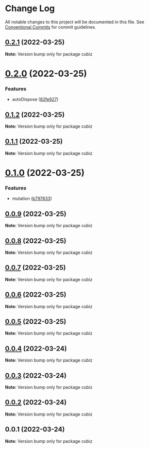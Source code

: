 # Change Log

All notable changes to this project will be documented in this file.
See [Conventional Commits](https://conventionalcommits.org) for commit guidelines.

## [0.2.1](https://github.com/linq2js/cubiz/compare/v0.2.0...v0.2.1) (2022-03-25)

**Note:** Version bump only for package cubiz





# [0.2.0](https://github.com/linq2js/cubiz/compare/v0.1.2...v0.2.0) (2022-03-25)


### Features

* autoDispose ([82fe927](https://github.com/linq2js/cubiz/commit/82fe927d9d67125fa04a6e974e4afec09380de39))





## [0.1.2](https://github.com/linq2js/cubiz/compare/v0.1.1...v0.1.2) (2022-03-25)

**Note:** Version bump only for package cubiz





## [0.1.1](https://github.com/linq2js/cubiz/compare/v0.1.0...v0.1.1) (2022-03-25)

**Note:** Version bump only for package cubiz





# [0.1.0](https://github.com/linq2js/cubiz/compare/v0.0.9...v0.1.0) (2022-03-25)


### Features

* mutation ([b797833](https://github.com/linq2js/cubiz/commit/b797833d202b5f3d13861665296016e5597c335f))





## [0.0.9](https://github.com/linq2js/cubiz/compare/v0.0.8...v0.0.9) (2022-03-25)

**Note:** Version bump only for package cubiz





## [0.0.8](https://github.com/linq2js/cubiz/compare/v0.0.7...v0.0.8) (2022-03-25)

**Note:** Version bump only for package cubiz





## [0.0.7](https://github.com/linq2js/cubiz/compare/v0.0.6...v0.0.7) (2022-03-25)

**Note:** Version bump only for package cubiz





## [0.0.6](https://github.com/linq2js/cubiz/compare/v0.0.5...v0.0.6) (2022-03-25)

**Note:** Version bump only for package cubiz





## [0.0.5](https://github.com/linq2js/cubiz/compare/v0.0.4...v0.0.5) (2022-03-25)

**Note:** Version bump only for package cubiz





## [0.0.4](https://github.com/linq2js/cubiz/compare/v0.0.3...v0.0.4) (2022-03-24)

**Note:** Version bump only for package cubiz





## [0.0.3](https://github.com/linq2js/cubiz/compare/v0.0.2...v0.0.3) (2022-03-24)

**Note:** Version bump only for package cubiz





## [0.0.2](https://github.com/linq2js/cubiz/compare/v0.0.1...v0.0.2) (2022-03-24)

**Note:** Version bump only for package cubiz





## 0.0.1 (2022-03-24)

**Note:** Version bump only for package cubiz
